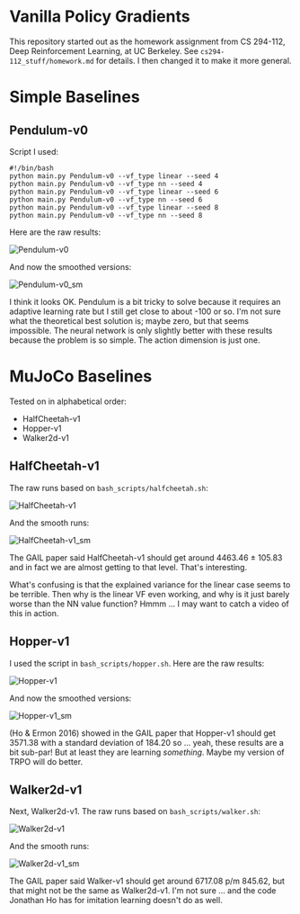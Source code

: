 # Vanilla Policy Gradients

This repository started out as the homework assignment from CS 294-112, Deep
Reinforcement Learning, at UC Berkeley. See `cs294-112_stuff/homework.md` for
details. I then changed it to make it more general.

# Simple Baselines

## Pendulum-v0

Script I used:

```
#!/bin/bash
python main.py Pendulum-v0 --vf_type linear --seed 4
python main.py Pendulum-v0 --vf_type nn --seed 4
python main.py Pendulum-v0 --vf_type linear --seed 6
python main.py Pendulum-v0 --vf_type nn --seed 6
python main.py Pendulum-v0 --vf_type linear --seed 8
python main.py Pendulum-v0 --vf_type nn --seed 8
```

Here are the raw results:

![Pendulum-v0](figures/Pendulum-v0.png?raw=true)

And now the smoothed versions:

![Pendulum-v0_sm](figures/Pendulum-v0_sm.png?raw=true)

I think it looks OK. Pendulum is a bit tricky to solve because it requires an
adaptive learning rate but I still get close to about -100 or so. I'm not sure
what the theoretical best solution is; maybe zero, but that seems impossible.
The neural network is only slightly better with these results because the
problem is so simple. The action dimension is just one.

# MuJoCo Baselines

Tested on in alphabetical order:

- HalfCheetah-v1
- Hopper-v1
- Walker2d-v1

## HalfCheetah-v1

The raw runs based on `bash_scripts/halfcheetah.sh`:

![HalfCheetah-v1](figures/HalfCheetah-v1.png?raw=true)

And the smooth runs:

![HalfCheetah-v1_sm](figures/HalfCheetah-v1_sm.png?raw=true)

The GAIL paper said HalfCheetah-v1 should get around 4463.46 ± 105.83 and in
fact we are almost getting to that level. That's interesting.

What's confusing is that the explained variance for the linear case seems to be
terrible. Then why is the linear VF even working, and why is it just barely
worse than the NN value function? Hmmm ... I may want to catch a video of this
in action.

## Hopper-v1

I used the script in `bash_scripts/hopper.sh`. Here are the raw results:

![Hopper-v1](figures/Hopper-v1.png?raw=true)

And now the smoothed versions:

![Hopper-v1_sm](figures/Hopper-v1_sm.png?raw=true)

(Ho & Ermon 2016) showed in the GAIL paper that Hopper-v1 should get 3571.38
with a standard deviation of 184.20 so ... yeah, these results are a bit
sub-par! But at least they are learning *something*. Maybe my version of TRPO
will do better.

## Walker2d-v1

Next, Walker2d-v1. The raw runs based on `bash_scripts/walker.sh`:

![Walker2d-v1](figures/Walker2d-v1.png?raw=true)

And the smooth runs:

![Walker2d-v1_sm](figures/Walker2d-v1_sm.png?raw=true)

The GAIL paper said Walker-v1 should get around 6717.08 p/m 845.62, but that
might not be the same as Walker2d-v1. I'm not sure ... and the code Jonathan Ho
has for imitation learning doesn't do as well.
